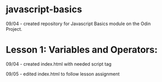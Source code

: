 # javascript-basics
<p>09/04 - created repository for Javascript Basics module on the Odin Project.</p>
<div> 
    <h1>Lesson 1: Variables and Operators:</h1>
    <p> 09/04 - created index.html with needed script tag</p>
    <p> 09/05 - edited index.html to follow lesson assignment</p>
</div>
